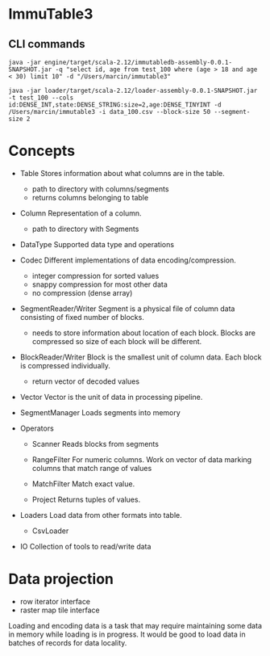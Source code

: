 # ImmuTable3

## CLI commands

```
java -jar engine/target/scala-2.12/immutabledb-assembly-0.0.1-SNAPSHOT.jar -q "select id, age from test_100 where (age > 18 and age < 30) limit 10" -d "/Users/marcin/immutable3"
```

```
java -jar loader/target/scala-2.12/loader-assembly-0.0.1-SNAPSHOT.jar -t test_100 --cols id:DENSE_INT,state:DENSE_STRING:size=2,age:DENSE_TINYINT -d /Users/marcin/immutable3 -i data_100.csv --block-size 50 --segment-size 2
```

# Concepts
- Table
    Stores information about what columns are in the table.
    - path to directory with columns/segments
    - returns columns belonging to table

- Column
    Representation of a column.
    - path to directory with Segments

- DataType
    Supported data type and operations

- Codec
    Different implementations of data encoding/compression.
    - integer compression for sorted values
    - snappy compression for most other data
    - no compression (dense array)

- SegmentReader/Writer
    Segment is a physical file of column data consisting of fixed number
    of blocks.
    - needs to store information about location of each block. Blocks are
     compressed so size of each block will be different.

- BlockReader/Writer
    Block is the smallest unit of column data. Each
    block is compressed individually.
    - return vector of decoded values

- Vector
    Vector is the unit of data in processing pipeline.

- SegmentManager
    Loads segments into memory

- Operators
    - Scanner
        Reads blocks from segments

    - RangeFilter
        For numeric columns.
        Work on vector of data marking columns that match range of values

    - MatchFilter
        Match exact value.

    - Project
        Returns tuples of values.

- Loaders
    Load data from other formats into table.
    - CsvLoader

- IO
    Collection of tools to read/write data


# Data projection
- row iterator interface
- raster map tile interface

Loading and encoding data is a task that may require maintaining some
data in memory while loading is in progress.
It would be good to load data in batches of records for data locality.

